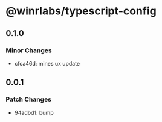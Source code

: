 # @winrlabs/typescript-config

## 0.1.0

### Minor Changes

- cfca46d: mines ux update

## 0.0.1

### Patch Changes

- 94adbd1: bump

